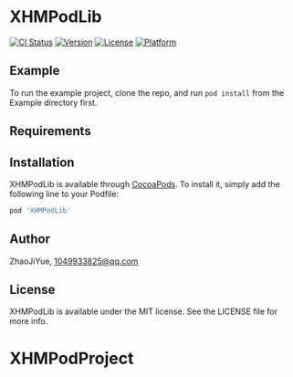 # XHMPodLib

[![CI Status](https://img.shields.io/travis/ZhaoJiYue/XHMPodLib.svg?style=flat)](https://travis-ci.org/ZhaoJiYue/XHMPodLib)
[![Version](https://img.shields.io/cocoapods/v/XHMPodLib.svg?style=flat)](https://cocoapods.org/pods/XHMPodLib)
[![License](https://img.shields.io/cocoapods/l/XHMPodLib.svg?style=flat)](https://cocoapods.org/pods/XHMPodLib)
[![Platform](https://img.shields.io/cocoapods/p/XHMPodLib.svg?style=flat)](https://cocoapods.org/pods/XHMPodLib)

## Example

To run the example project, clone the repo, and run `pod install` from the Example directory first.

## Requirements

## Installation

XHMPodLib is available through [CocoaPods](https://cocoapods.org). To install
it, simply add the following line to your Podfile:

```ruby
pod 'XHMPodLib'
```

## Author

ZhaoJiYue, 1049933825@qq.com

## License

XHMPodLib is available under the MIT license. See the LICENSE file for more info.
# XHMPodProject
